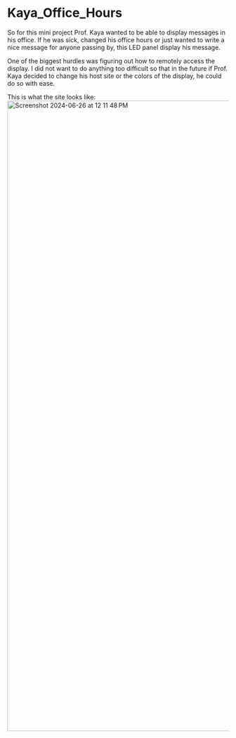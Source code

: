 # Kaya_Office_Hours

So for this mini project Prof. Kaya wanted to be able to display messages in his office. If he was sick, changed his office hours or just wanted to write a nice message for anyone passing by, this LED panel display his message. 


One of the biggest hurdles was figuring out how to remotely access the display. I did not want to do anything too difficult so that in the future if Prof. Kaya decided to change his host site or the colors of the display, he could do so with ease. 

This is what the site looks like: 
<img width="1435" alt="Screenshot 2024-06-26 at 12 11 48 PM" src="https://github.com/liapia99/Kaya_Office_Hours/assets/98356859/21a2b9ec-658e-4008-8430-443cd7015914">
